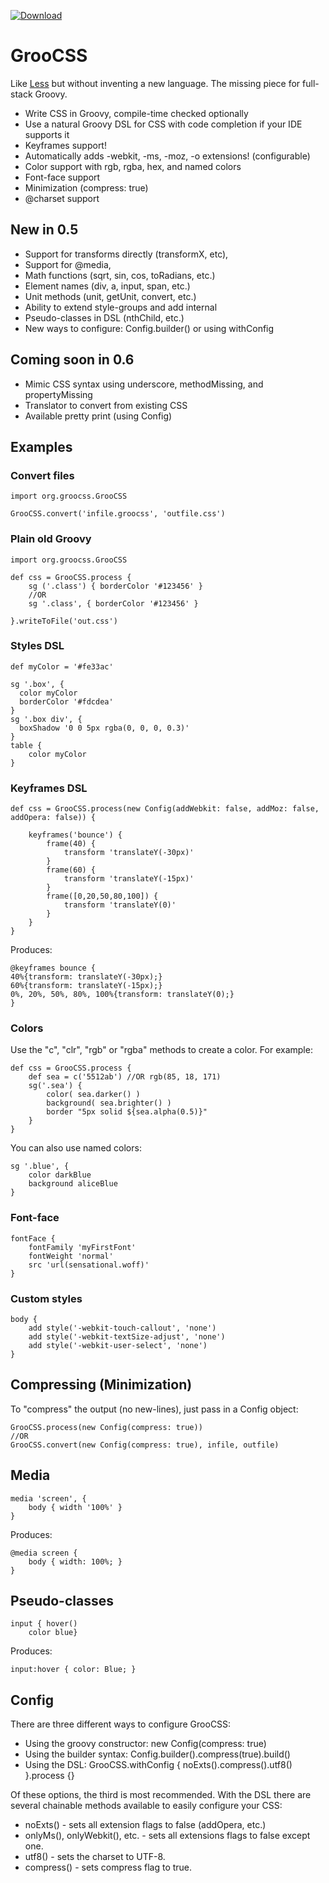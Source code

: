 
[ ![Download](https://api.bintray.com/packages/adamldavis/maven/GrooCSS/images/download.svg) ](https://bintray.com/adamldavis/maven/GrooCSS/_latestVersion)

# GrooCSS

Like [Less](http://lesscss.org/) but without inventing a new language. The missing piece for full-stack Groovy. 

- Write CSS in Groovy, compile-time checked optionally
- Use a natural Groovy DSL for CSS with code completion if your IDE supports it
- Keyframes support!
- Automatically adds -webkit, -ms, -moz, -o extensions! (configurable)
- Color support with rgb, rgba, hex, and named colors
- Font-face support
- Minimization (compress: true)
- @charset support

## New in 0.5

- Support for transforms directly (transformX, etc), 
- Support for @media, 
- Math functions (sqrt, sin, cos, toRadians, etc.)
- Element names (div, a, input, span, etc.)
- Unit methods (unit, getUnit, convert, etc.)
- Ability to extend style-groups and add internal
- Pseudo-classes in DSL (nthChild, etc.)
- New ways to configure: Config.builder() or using withConfig

## Coming soon in 0.6

- Mimic CSS syntax using underscore, methodMissing, and propertyMissing
- Translator to convert from existing CSS
- Available pretty print (using Config)

## Examples

### Convert files

    import org.groocss.GrooCSS

    GrooCSS.convert('infile.groocss', 'outfile.css')

### Plain old Groovy

    import org.groocss.GrooCSS
    
    def css = GrooCSS.process {
        sg ('.class') { borderColor '#123456' }
        //OR
        sg '.class', { borderColor '#123456' }
        
    }.writeToFile('out.css')

### Styles DSL

    def myColor = '#fe33ac'

    sg '.box', {
      color myColor
      borderColor '#fdcdea'
    }
    sg '.box div', {
      boxShadow '0 0 5px rgba(0, 0, 0, 0.3)'
    }
    table {
        color myColor
    }

### Keyframes DSL

    def css = GrooCSS.process(new Config(addWebkit: false, addMoz: false, addOpera: false)) {
    
        keyframes('bounce') {
            frame(40) {
                transform 'translateY(-30px)'
            }
            frame(60) {
                transform 'translateY(-15px)'
            }
            frame([0,20,50,80,100]) {
                transform 'translateY(0)'
            }
        }
    }
    
Produces:

    @keyframes bounce {
    40%{transform: translateY(-30px);}
    60%{transform: translateY(-15px);}
    0%, 20%, 50%, 80%, 100%{transform: translateY(0);}
    }

### Colors

Use the "c", "clr", "rgb" or "rgba" methods to create a color. For example:

    def css = GrooCSS.process {
        def sea = c('5512ab') //OR rgb(85, 18, 171)
        sg('.sea') {
            color( sea.darker() )
            background( sea.brighter() )
            border "5px solid ${sea.alpha(0.5)}"
        }
    }
    
You can also use named colors:

    sg '.blue', {
        color darkBlue
        background aliceBlue
    }

### Font-face

    fontFace {
        fontFamily 'myFirstFont'
        fontWeight 'normal'
        src 'url(sensational.woff)'
    }
    
### Custom styles

	body {
		add style('-webkit-touch-callout', 'none')
		add style('-webkit-textSize-adjust', 'none')
		add style('-webkit-user-select', 'none')
	}
	
## Compressing (Minimization)

To "compress" the output (no new-lines), just pass in a Config object:

    GrooCSS.process(new Config(compress: true))
    //OR
    GrooCSS.convert(new Config(compress: true), infile, outfile)

## Media

    media 'screen', {
        body { width '100%' }
    }
    
Produces:

    @media screen {
        body { width: 100%; }
    }

## Pseudo-classes

    input { hover()
        color blue}

Produces:

    input:hover { color: Blue; }

## Config

There are three different ways to configure GrooCSS:

- Using the groovy constructor: new Config(compress: true)
- Using the builder syntax: Config.builder().compress(true).build()
- Using the DSL: GrooCSS.withConfig { noExts().compress().utf8() }.process {}

Of these options, the third is most recommended.
With the DSL there are several chainable methods available to easily configure your CSS:
- noExts() - sets all extension flags to false (addOpera, etc.)
- onlyMs(), onlyWebkit(), etc. - sets all extensions flags to false except one.
- utf8() - sets the charset to UTF-8.
- compress() - sets compress flag to true.


